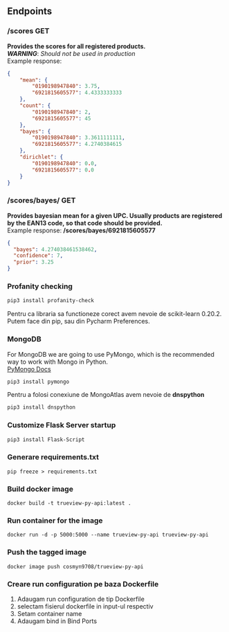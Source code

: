 ## Endpoints

### /scores  **GET**
**Provides the scores for all registered products.**  
***WARNING***: *Should not be used in production*  
Example response:  
```json
{
    "mean": {
        "0190198947840": 3.75,
        "6921815605577": 4.4333333333
    },
    "count": {
        "0190198947840": 2,
        "6921815605577": 45
    },
    "bayes": {
        "0190198947840": 3.3611111111,
        "6921815605577": 4.2740384615
    },
    "dirichlet": {
        "0190198947840": 0.0,
        "6921815605577": 0.0
    }
}
```

### /scores/bayes/<ean13>  **GET**
**Provides bayesian mean for a given UPC. 
Usually products are registered by the EAN13 code, so that code should be provided.**  
Example response: **/scores/bayes/6921815605577**
```json
{
  "bayes": 4.274038461538462,
  "confidence": 7,
  "prior": 3.25
}
```

### Profanity checking
```bash
pip3 install profanity-check
```
Pentru ca libraria sa functioneze corect avem nevoie de scikit-learn 0.20.2. Putem face din pip, sau din Pycharm Preferences.

### MongoDB
For MongoDB we are going to use PyMongo, which is the recommended way to work with Mongo in Python.  
[PyMongo Docs](https://docs.mongodb.com/ecosystem/drivers/pymongo/#introduction)
```bash
pip3 install pymongo
```
Pentru a folosi conexiune de MongoAtlas avem nevoie de **dnspython**
```bash
pip3 install dnspython
```

### Customize Flask Server startup
```bash
pip3 install Flask-Script
```

### Generare requirements.txt
```
pip freeze > requirements.txt
```

### Build docker image
```
docker build -t trueview-py-api:latest .
```

### Run container for the image
```
docker run -d -p 5000:5000 --name trueview-py-api trueview-py-api
```
### Push the tagged image
```
docker image push cosmyn9708/trueview-py-api
```

### Creare run configuration pe baza Dockerfile
1. Adaugam run configuration de tip Dockerfile
2. selectam fisierul dockerfile in input-ul respectiv
3. Setam container name
4. Adaugam bind in Bind Ports